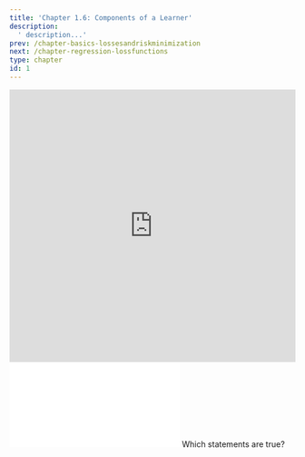 ```yaml
---
title: 'Chapter 1.6: Components of a Learner'
description:
  ' description...'
prev: /chapter-basics-lossesandriskminimization
next: /chapter-regression-lossfunctions
type: chapter
id: 1
---
```




<exercise id="1" title="Video Lecture">
<iframe width="100%" height="480" src="https://www.youtube.com/embed/zaB7WioK1Kw" frameborder="0" allow="accelerometer; autoplay; encrypted-media; gyroscope; picture-in-picture" allowfullscreen></iframe>
</exercise>



<exercise id="2" title="Slides">
<object data="pdfs/1/slides-basics-learnercomponents-hro.pdf" type="application/pdf" style="width:100%;height:480px">
    <embed src="pdfs/1/slides-basics-learnercomponents-hro.pdf" type="application/pdf" />
</object>



<exercise id="3" title="Quiz">
Which statements are true?
<choice>
<opt text="For a given hypothesis class H, different optimization procedures can be used to find the best model f∈H." correct="true">
</opt>
<opt text="Providing two different training data sets to a learner will result in the same optimal model f.">
</opt>
<opt text="The representation of a learner defines its hypothesis class H." correct="true">
</opt>
<opt text="Supervised learning consists of three components: Hypothesis Space, Risk, and Optimization." correct="true">
</opt>
</choice>
</exercise>
